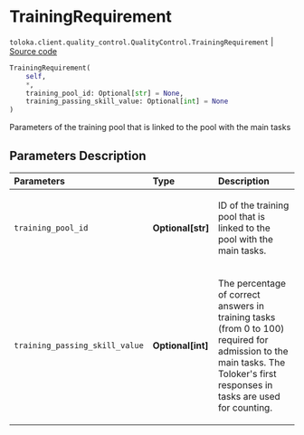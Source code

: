 # TrainingRequirement
`toloka.client.quality_control.QualityControl.TrainingRequirement` | [Source code](https://github.com/Toloka/toloka-kit/blob/v1.1.1/src/client/quality_control.py#L57)

```python
TrainingRequirement(
    self,
    *,
    training_pool_id: Optional[str] = None,
    training_passing_skill_value: Optional[int] = None
)
```

Parameters of the training pool that is linked to the pool with the main tasks

## Parameters Description

| Parameters | Type | Description |
| :----------| :----| :-----------|
`training_pool_id`|**Optional\[str\]**|<p>ID of the training pool that is linked to the pool with the main tasks.</p>
`training_passing_skill_value`|**Optional\[int\]**|<p>The percentage of correct answers in training tasks (from 0 to 100) required for admission to the main tasks. The Toloker&#x27;s first responses in tasks are used for counting.</p>
